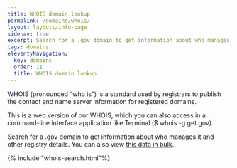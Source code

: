 ```yaml
---
title: WHOIS domain lookup
permalink: /domains/whois/
layout: layouts/info-page
sidenav: true
excerpt: Search for a .gov domain to get information about who manages it and other registry details.
tags: domains
eleventyNavigation:
  key: domains
  order: 11
  title: WHOIS domain lookup
---
```


WHOIS (pronounced “who is”) is a standard used by registrars to publish the contact and name server information for registered domains.

This is a web version of our WHOIS, which you can also access in a command-line interface application like Terminal ($ whois -g get.gov).

Search for a .gov domain to get information about who manages it and other registry details. You can also view [this data in bulk](../../about/data/).

{% include "whois-search.html"%}